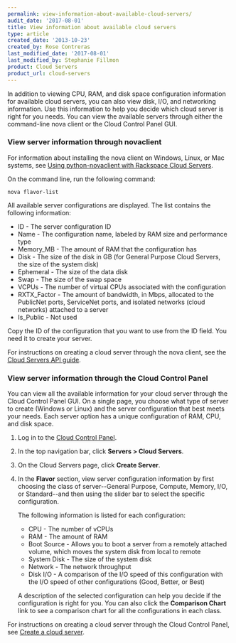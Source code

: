 ```yaml
---
permalink: view-information-about-available-cloud-servers/
audit_date: '2017-08-01'
title: View information about available cloud servers
type: article
created_date: '2013-10-23'
created_by: Rose Contreras
last_modified_date: '2017-08-01'
last_modified_by: Stephanie Fillmon
product: Cloud Servers
product_url: cloud-servers
---
```


In addition to viewing CPU, RAM, and disk space configuration information for available cloud servers, you can also view disk, I/O, and networking information. Use this information to help you decide which cloud server is right for you needs. You can view the available servers through either the command-line nova client or the Cloud Control Panel GUI.

### View server information through novaclient

For information about installing the nova client on Windows, Linux, or
Mac systems, see [Using python-novaclient with Rackspace Cloud Servers](/how-to/using-python-novaclient-with-the-rackspace-cloud).

On the command line, run the following command:

    nova flavor-list

All available server configurations are displayed. The list contains the following information:

- ID - The server configuration ID
- Name - The configuration name, labeled by RAM size and performance type
- Memory_MB - The amount of RAM that the configuration has
- Disk - The size of the disk in GB (for General Purpose Cloud Servers, the size of the system disk)
- Ephemeral - The size of the data disk
- Swap - The size of the swap space
- VCPUs - The number of virtual CPUs associated with the configuration
- RXTX_Factor - The amount of bandwidth, in Mbps, allocated to the PublicNet ports, ServiceNet ports, and isolated networks (cloud networks) attached to a server
- Is_Public - Not used

Copy the ID of the configuration that you want to use from the ID field. You need it to create your server.

For instructions on creating a cloud server through the nova client, see the [Cloud Servers API guide](https://developer.rackspace.com/docs/cloud-servers/v2/developer-guide/).

### View server information through the Cloud Control Panel

You can view all the available information for your cloud server through the Cloud Control Panel GUI. On a single page, you choose what type of server to create (Windows or Linux) and the server configuration that best meets your needs. Each server option has a unique configuration of RAM, CPU, and disk space.

1. Log in to the [Cloud Control Panel](https://mycloud.rackspace.com/).
2. In the top navigation bar, click **Servers > Cloud Servers**.
3. On the Cloud Servers page, click **Create Server**.
4. In the **Flavor** section, view server configuration information by first choosing the class of server--General Purpose, Compute, Memory, I/O, or Standard--and then using the slider bar to select the specific configuration.

   The following information is listed for each configuration:
   
    - CPU - The number of vCPUs
    - RAM - The amount of RAM
    - Boot Source - Allows you to boot a server from a remotely attached volume, which moves the system disk from local to remote
    - System Disk - The size of the system disk
    - Network - The network throughput
    - Disk I/O - A comparison of the I/O speed of this configuration with the I/O speed of other configurations (Good, Better, or Best)

   A description of the selected configuration can help you decide if the configuration is right for you. You can also click the **Comparison Chart** link to see a comparison chart for all the configurations in each class.

For instructions on creating a cloud server through the Cloud Control Panel, see [Create a cloud server](/how-to/create-a-cloud-server).
